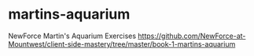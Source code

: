 # martins-aquarium
NewForce Martin's Aquarium Exercises
https://github.com/NewForce-at-Mountwest/client-side-mastery/tree/master/book-1-martins-aquarium

